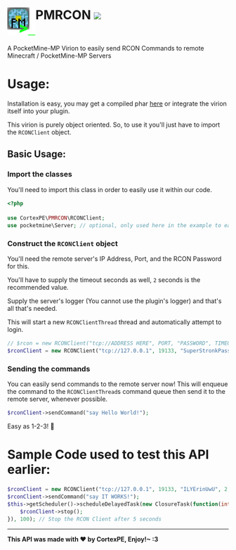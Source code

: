 <h1>PMRCON<img src="https://raw.githubusercontent.com/CortexPE/PMRCON/master/pmrcon.png" height="64" width="64" align="left"></img>&nbsp;<img src="https://poggit.pmmp.io/ci.shield/CortexPE/PMRCON/~"></img></h1>
<br />

A PocketMine-MP Virion to easily send RCON Commands to remote Minecraft / PocketMine-MP Servers

# Usage:
Installation is easy, you may get a compiled phar [here](https://poggit.pmmp.io/ci/CortexPE/PMRCON/~) or integrate the virion itself into your plugin.

This virion is purely object oriented. So, to use it you'll just have to import the `RCONClient` object.

## Basic Usage:
### Import the classes
You'll need to import this class in order to easily use it within our code.
```php
<?php

use CortexPE\PMRCON\RCONClient;
use pocketmine\Server; // optional, only used here in the example to easily get the server's logger
```
### Construct the `RCONClient` object
You'll need the remote server's IP Address, Port, and the RCON Password for this.

You'll have to supply the timeout seconds as well, `2` seconds is the recommended value.

Supply the server's logger (You cannot use the plugin's logger) and that's all that's needed.

This will start a new `RCONClientThread` thread and automatically attempt to login.
```php
// $rcon = new RCONClient("tcp://ADDRESS HERE", PORT, "PASSWORD", TIMEOUT, Server::getInstance()->getLogger());
$rconClient = new RCONClient("tcp://127.0.0.1", 19133, "SuperStronkPassword", 2, Server::getInstance()->getLogger());
```
### Sending the commands
You can easily send commands to the remote server now! This will enqueue the command to the `RCONClientThread`s command queue then send it to the remote server, whenever possible.
```php
$rconClient->sendCommand("say Hello World!");
```
Easy as 1-2-3! :tada:
# Sample Code used to test this API earlier:
```php
$rconClient = new RCONClient("tcp://127.0.0.1", 19133, "ILYErinUwU", 2, Server::getInstance()->getLogger());
$rconClient->sendCommand("say IT WORKS!");
$this->getScheduler()->scheduleDelayedTask(new ClosureTask(function(int $currentTick) use ($rconClient) : void {
	$rconClient->stop();
}), 100); // Stop the RCON Client after 5 seconds
```
-----
**This API was made with :heart: by CortexPE, Enjoy!~ :3**
